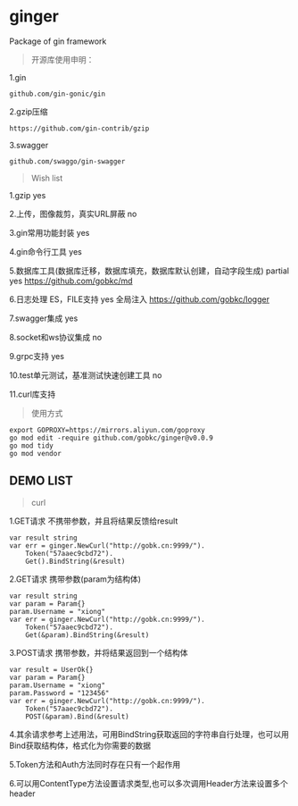 # ginger
Package of gin framework

> 开源库使用申明：

1.gin

    github.com/gin-gonic/gin

2.gzip压缩

    https://github.com/gin-contrib/gzip

3.swagger

    github.com/swaggo/gin-swagger

> Wish list

1.gzip yes

2.上传，图像裁剪，真实URL屏蔽 no

3.gin常用功能封装 yes

4.gin命令行工具 yes

5.数据库工具(数据库迁移，数据库填充，数据库默认创建，自动字段生成) partial yes https://github.com/gobkc/md

6.日志处理 ES，FILE支持 yes 全局注入 https://github.com/gobkc/logger

7.swagger集成 yes

8.socket和ws协议集成 no

9.grpc支持 yes

10.test单元测试，基准测试快速创建工具 no

11.curl库支持

>使用方式

    export GOPROXY=https://mirrors.aliyun.com/goproxy
    go mod edit -require github.com/gobkc/ginger@v0.0.9
    go mod tidy
    go mod vendor

## DEMO LIST

> curl

1.GET请求 不携带参数，并且将结果反馈给result
    
    var result string
	var err = ginger.NewCurl("http://gobk.cn:9999/").
		Token("57aaec9cbd72").
		Get().BindString(&result)

2.GET请求 携带参数(param为结构体)

    var result string
    var param = Param{}
    param.Username = "xiong"
	var err = ginger.NewCurl("http://gobk.cn:9999/").
		Token("57aaec9cbd72").
		Get(&param).BindString(&result)

3.POST请求 携带参数，并将结果返回到一个结构体

    var result = UserOk{}
    var param = Param{}
    param.Username = "xiong"
    param.Password = "123456"
	var err = ginger.NewCurl("http://gobk.cn:9999/").
		Token("57aaec9cbd72").
		POST(&param).Bind(&result)

4.其余请求参考上述用法，可用BindString获取返回的字符串自行处理，也可以用Bind获取结构体，格式化为你需要的数据

5.Token方法和Auth方法同时存在只有一个起作用

6.可以用ContentType方法设置请求类型,也可以多次调用Header方法来设置多个header
